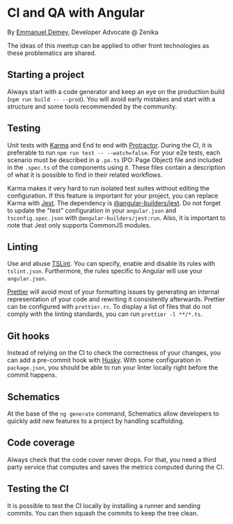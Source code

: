 # CI and QA with Angular
By [Emmanuel Demey](https://twitter.com/EmmanuelDemey), Developer Advocate @ Zenika

The ideas of this meetup can be applied to other front technologies as these problematics are shared.

## Starting a project

Always start with a code generator and keep an eye on the production build (`npm run build -- --prod`).
You will avoid early mistakes and start with a structure and some tools recommended by the community.

## Testing

Unit tests with [Karma](http://karma-runner.github.io/3.0/index.html) and End to end with [Protractor](https://www.protractortest.org/#/).
During the CI, it is preferable to run `npm run test -- --watch=false`.
For your e2e tests, each scenario must be described in a `.po.ts` (PO: Page Object) file and included in the `.spec.ts` of the components using it.
These files contain a description of what it is possible to find in their related workflows.

Karma makes it very hard to run isolated test suites without editing the configuration.
If this feature is important for your project, you can replace Karma with [Jest](https://jestjs.io/).
The dependency is [@angular-builders/jest](https://www.npmjs.com/package/@angular-builders/jest).
Do not forget to update the "test" configuration in your `angular.json` and `tsconfig.spec.json` with `@angular-builders/jest:run`.
Also, it is important to note that Jest only supports CommonJS modules.

## Linting

Use and abuse [TSLint](https://palantir.github.io/tslint/). You can specify, enable and disable its rules with `tslint.json`.
Furthermore, the rules specific to Angular will use your `angular.json`.

[Prettier](https://prettier.io/) will avoid most of your formatting issues by generating an internal representation of your code and rewriting it consistently afterwards.
Prettier can be configured with `prettier.rc`.
To display a list of files that do not comply with the linting standards, you can run `prettier -l **/*.ts`.

## Git hooks

Instead of relying on the CI to check the correctness of your changes, you can add a pre-commit hook with [Husky](https://github.com/typicode/husky).
With some configuration in `package.json`, you should be able to run your linter locally right before the commit happens.

## Schematics

At the base of the `ng generate` command, Schematics allow developers to quickly add new features to a project by handling scaffolding.

## Code coverage

Always check that the code cover never drops.
For that, you need a third party service that computes and saves the metrics computed during the CI.

## Testing the CI
It is possible to test the CI locally by installing a runner and sending commits.
You can then squash the commits to keep the tree clean.
